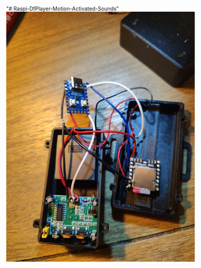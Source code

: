 "# Raspi-DfPlayer-Motion-Activated-Sounds" 
![Wiring](https://github.com/chaneyk0/Raspi-DfPlayer-Motion-Activated-Sounds/blob/main/IMG20231025230333.jpg)
